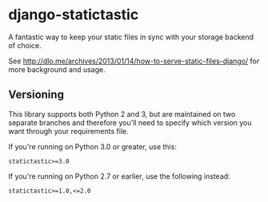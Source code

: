 django-statictastic
===================

A fantastic way to keep your static files in sync with your storage backend of
choice.

See http://dlo.me/archives/2013/01/14/how-to-serve-static-files-django/ for more background and usage.

Versioning
----------

This library supports both Python 2 and 3, but are maintained on two separate branches and therefore you'll need to specify which version you want through your requirements file.

If you're running on Python 3.0 or greater, use this:

    statictastic>=3.0

If you're running on Python 2.7 or earlier, use the following instead:

    statictastic>=1.0,<=2.0
